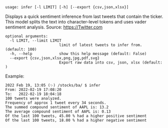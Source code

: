 ```
usage: infer [-l LIMIT] [-h] [--export {csv,json,xlsx}]
```

Displays a quick sentiment inference from last tweets that contain the ticker. This model splits the text into character-level tokens and uses vader
sentiment analysis. Source: https://Twitter.com

```
optional arguments:
  -l LIMIT, --limit LIMIT
                        limit of latest tweets to infer from. (default: 100)
  -h, --help            show this help message (default: False)
  --export {csv,json,xlsx,png,jpg,pdf,svg}
                        Export raw data into csv, json, xlsx (default: )
```

Example:
```
2022 Feb 19, 13:05 (✨) /stocks/ba/ $ infer
From: 2022-02-19 17:08:20
To:   2022-02-19 18:04:18
100 tweets were analyzed.
Frequency of approx 1 tweet every 34 seconds.
The summed compound sentiment of AAPL is: 13.2
The average compound sentiment of AAPL is: 0.13
Of the last 100 tweets, 45.00 % had a higher positive sentiment
Of the last 100 tweets, 18.00 % had a higher negative sentiment
```
